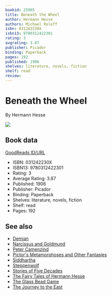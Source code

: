 ```yaml
---
bookid: 25905
title: Beneath the Wheel
author: Hermann Hesse
authors: Michael Roloff
isbn: 031242230X
isbn13: 9780312422301
rating: 3
avgrating: 3.87
publisher: Picador
binding: Paperback
pages: 192
published: 1906
shelves: literature, novels, fiction
shelf: read
review: 
---
```


# Beneath the Wheel

By Hermann Hesse

![](https://i.gr-assets.com/images/S/compressed.photo.goodreads.com/books/1386923584l/25905.jpg)

## Book data

[GoodReads ID/URL](https://www.goodreads.com/book/show/25905)

- ISBN: 031242230X
- ISBN13: 9780312422301
- Rating: 3
- Average Rating: 3.87
- Published: 1906
- Publisher: Picador
- Binding: Paperback
- Shelves: literature, novels, fiction
- Shelf: read
- Pages: 192


## See also

- [Demian](Demian-_Die_Geschichte_von_Emil_Sinclairs_Jugend.md)
- [Narcissus and Goldmund](Narcissus_and_Goldmund.md)
- [Peter Camenzind](Peter_Camenzind.md)
- [Pictor's Metamorphoses and Other Fantasies](Pictors_Metamorphoses_and_Other_Fantasies.md)
- [Siddhartha](Siddhartha.md)
- [Steppenwolf](Steppenwolf.md)
- [Stories of Five Decades](Stories_of_Five_Decades.md)
- [The Fairy Tales of Hermann Hesse](The_Fairy_Tales_of_Hermann_Hesse.md)
- [The Glass Bead Game](The_Glass_Bead_Game.md)
- [The Journey to the East](The_Journey_to_the_East.md)
